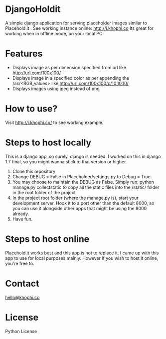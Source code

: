 DjangoHoldit
============
A simple django application for serving placeholder images similar to Placehold.it . 
See working instance online: http://i.khophi.co Its great for working when in offline mode, on your local PC.

Features
========
* Displays image as per dimension specified from url like http://url.com/100x100/
* Displays image in a specified color as per appending the /as/<RGB_values> like http://url.com/100x100/c/10.10.10/
* Displays images using jpeg instead of png

How to use?
===========
Visit http://i.khophi.co/ to see working example.

Steps to host locally
======================
This is a django app, so surely, django is needed. I worked on this in django 1.7 final, so you might wanna stick to that version or higher. 

1. Clone this repository
2. Change DEBUG = False in Placeholder/settings.py to Debug = True 
3. You may choose to maintain the DEBUG as False. Simply run: python manage.py collectstatic to copy all the static files into the /static/ folder in the root folder of the project
4. In the project root folder (where the manage.py is), start your development server. Hook it to a port other than the default 8000, so you can use it alongside other apps that might be using the 8000 already.
5. Have fun.

Steps to host online
=====================
Placehold.it works best and this app is not to replace it. I came up with this app to use for local purposes mainly. However if you wish to host it online, you're free to.

Contact
=======
hello@khophi.co

License
=======
Python License
